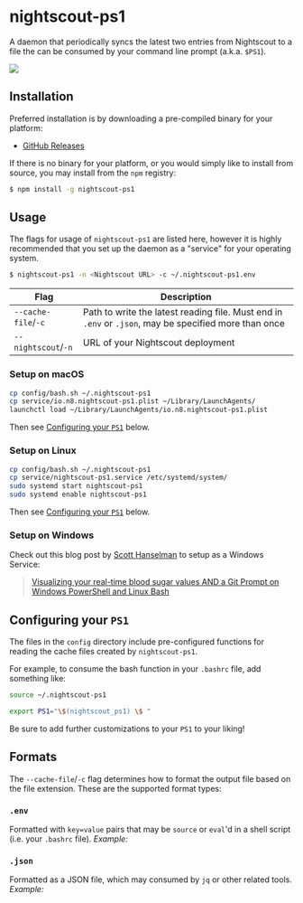 # nightscout-ps1

A daemon that periodically syncs the latest two entries from Nightscout to
a file the can be consumed by your command line prompt (a.k.a. `$PS1`).

![](https://user-images.githubusercontent.com/71256/40580173-57716ae8-60ee-11e8-8afa-644c198748fa.png)

## Installation

Preferred installation is by downloading a pre-compiled binary for your platform:

* [GitHub Releases](https://github.com/TooTallNate/nightscout-ps1/releases)

If there is no binary for your platform, or you would simply like to install
from source, you may install from the `npm` registry:

```bash
$ npm install -g nightscout-ps1
```


## Usage

The flags for usage of `nightscout-ps1` are listed here, however it is highly
recommended that you set up the daemon as a "service" for your operating system.

```bash
$ nightscout-ps1 -n <Nightscout URL> -c ~/.nightscout-ps1.env
```

| Flag                |  Description                                                         |
|---------------------|----------------------------------------------------------------------|
| `--cache-file`/`-c` | Path to write the latest reading file. Must end in `.env` or `.json`, may be specified more than once |
| `--nightscout`/`-n` | URL of your Nightscout deployment                                    |

### Setup on macOS

```bash
cp config/bash.sh ~/.nightscout-ps1
cp service/io.n8.nightscout-ps1.plist ~/Library/LaunchAgents/
launchctl load ~/Library/LaunchAgents/io.n8.nightscout-ps1.plist
```

Then see [Configuring your `PS1`][config] below.


### Setup on Linux

```bash
cp config/bash.sh ~/.nightscout-ps1
cp service/nightscout-ps1.service /etc/systemd/system/
sudo systemd start nightscout-ps1
sudo systemd enable nightscout-ps1
```

Then see [Configuring your `PS1`][config] below.

### Setup on Windows

Check out this blog post by [Scott Hanselman](https://twitter.com/shanselman) to
setup as a Windows Service:

> [Visualizing your real-time blood sugar values AND a Git Prompt on Windows PowerShell and Linux Bash](https://www.hanselman.com/blog/VisualizingYourRealtimeBloodSugarValuesANDAGitPromptOnWindowsPowerShellAndLinuxBash.aspx)


## Configuring your `PS1`

The files in the `config` directory include pre-configured functions for reading
the cache files created by `nightscout-ps1`.

For example, to consume the bash function in your `.bashrc` file, add something
like:

```bash
source ~/.nightscout-ps1

export PS1="\$(nightscout_ps1) \$ "
```

Be sure to add further customizations to your `PS1` to your liking!


## Formats

The `--cache-file`/`-c` flag determines how to format the output file based on the
file extension. These are the supported format types:

### `.env`

Formatted with `key=value` pairs that may be `source` or `eval`'d in a shell
script (i.e. your `.bashrc` file). *Example:*

### `.json`

Formatted as a JSON file, which may consumed by `jq` or other related tools.
*Example:*

[config]: #configuring-your-ps1
